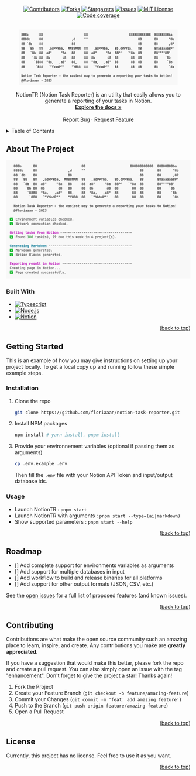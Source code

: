 <div id="top"></div>

<p class="not-prose inline-flex items-center gap-x-2 w-full justify-center" align="center">
  <a href="https://github.com/floriaaan/notion-task-reporter/graphs/contributors"><img src="https://img.shields.io/github/contributors/floriaaan/notion-task-reporter.svg" alt="Contributors"></a>
  <a href="https://github.com/floriaaan/notion-task-reporter/network/members"><img src="https://img.shields.io/github/forks/floriaaan/notion-task-reporter.svg" alt="Forks"></a>
  <a href="https://github.com/floriaaan/notion-task-reporter/stargazers"><img src="https://img.shields.io/github/stars/floriaaan/notion-task-reporter.svg" alt="Stargazers"></a>
  <a href="https://github.com/floriaaan/notion-task-reporter/issues"><img src="https://img.shields.io/github/issues/floriaaan/notion-task-reporter.svg" alt="Issues"></a>
  <a href="https://github.com/floriaaan/notion-task-reporter/blob/master/LICENSE"><img src="https://img.shields.io/github/license/floriaaan/notion-task-reporter.svg" alt="MIT License"></a>
  <a href="https://github.com/floriaaan/notion-task-reporter/"><img src="https://codecov.io/gh/floriaaan/notion-task-reporter/branch/develop/graph/badge.svg?token=140LKRPY5O" alt="Code coverage"></a>

</p>

<!-- PROJECT LOGO -->
<br />
<div align="center">
  <a href="https://github.com/floriaaan/notion-task-reporter">
    <img src="./docs/images/logo_wide.png" alt="Logo" width="434" height="152">
  </a>
  <p align="center">
    NotionTR (Notion Task Reporter) is an utility that easily allows you to generate a reporting of your tasks in Notion.
    <br />
    <a href="https://github.com/floriaaan/notion-task-reporter"><strong>Explore the docs »</strong></a>
    <br />
    <br />
    <!-- <a href="https://github.com/floriaaan/notion-task-reporter">View Demo</a>
    · -->
    <a href="https://github.com/floriaaan/notion-task-reporter/issues">Report Bug</a>
    ·
    <a href="https://github.com/floriaaan/notion-task-reporter/issues">Request Feature</a>
  </p>
</div>

<!-- TABLE OF CONTENTS -->
<details>
  <summary>Table of Contents</summary>
  <ol>
    <li>
      <a href="#about-the-project">About The Project</a>
      <ul>
        <li><a href="#built-with">Built With</a></li>
      </ul>
    </li>
    <li>
      <a href="#getting-started">Getting Started</a>
      <ul>
        <li><a href="#prerequisites">Prerequisites</a></li>
        <li><a href="#installation">Installation</a></li>
      </ul>
    </li>
    <li><a href="#roadmap">Roadmap</a></li>
    <li><a href="#contributing">Contributing</a></li>
    <li><a href="#license">License</a></li>
  </ol>
</details>

<!-- ABOUT THE PROJECT -->

## About The Project

[![Product Name Screen Shot][product-screenshot]](https://github.com/floriaaan/notion-task-reporter)

### Built With

- [![Typescript][typescript]][ts-url]
- [![Node.js][nodejs]][nodejs-url]
- [![Notion][notion]][notion-url]

<p align="right">(<a href="#top">back to top</a>)</p>

<!-- GETTING STARTED -->

## Getting Started

This is an example of how you may give instructions on setting up your project locally.
To get a local copy up and running follow these simple example steps.


### Installation

1. Clone the repo
   ```sh
   git clone https://github.com/floriaaan/notion-task-reporter.git
   ```
2. Install NPM packages

   ```sh
   npm install # yarn install, pnpm install
   ```

3. Provide your environnement variables (optional if passing them as arguments)

   ```sh
   cp .env.example .env
   ```

   Then fill the `.env` file with your Notion API Token and input/output database ids.

### Usage

- Launch NotionTR : `pnpm start`
- Launch NotionTR with arguments : `pnpm start --type=(ai|markdown)`
- Show supported parameters : `pnpm start --help`

<p align="right">(<a href="#top">back to top</a>)</p>

<!-- ROADMAP -->

## Roadmap

- [] Add complete support for environments variables as arguments
- [] Add support for multiple databases in input
- [] Add workflow to build and release binaries for all platforms
- [] Add support for other output formats (JSON, CSV, etc.)


See the [open issues](https://github.com/floriaaan/notion-task-reporter/issues) for a full list of proposed features (and known issues).

<p align="right">(<a href="#top">back to top</a>)</p>

<!-- CONTRIBUTING -->

## Contributing

Contributions are what make the open source community such an amazing place to learn, inspire, and create. Any contributions you make are **greatly appreciated**.

If you have a suggestion that would make this better, please fork the repo and create a pull request. You can also simply open an issue with the tag "enhancement".
Don't forget to give the project a star! Thanks again!

1. Fork the Project
2. Create your Feature Branch (`git checkout -b feature/amazing-feature`)
3. Commit your Changes (`git commit -m 'feat: add amazing feature'`)
4. Push to the Branch (`git push origin feature/amazing-feature`)
5. Open a Pull Request

<p align="right">(<a href="#top">back to top</a>)</p>

<!-- LICENSE -->

## License

Currently, this project has no license. Feel free to use it as you want.

<p align="right">(<a href="#top">back to top</a>)</p>

<!-- MARKDOWN LINKS & IMAGES -->
<!-- https://www.markdownguide.org/basic-syntax/#reference-style-links -->

[contributors-shield]: https://img.shields.io/github/contributors/floriaaan/notion-task-reporter.svg
[contributors-url]: https://github.com/floriaaan/notion-task-reporter/graphs/contributors
[forks-shield]: https://img.shields.io/github/forks/floriaaan/notion-task-reporter.svg
[forks-url]: https://github.com/floriaaan/notion-task-reporter/network/members
[stars-shield]: https://img.shields.io/github/stars/floriaaan/notion-task-reporter.svg
[stars-url]: https://github.com/floriaaan/notion-task-reporter/stargazers
[issues-shield]: https://img.shields.io/github/issues/floriaaan/notion-task-reporter.svg
[issues-url]: https://github.com/floriaaan/notion-task-reporter/issues
[license-shield]: https://img.shields.io/github/license/floriaaan/notion-task-reporter.svg
[license-url]: https://github.com/floriaaan/notion-task-reporter/blob/master/LICENSE
[coverage-shield]: https://codecov.io/gh/floriaaan/notion-task-reporter/branch/develop/graph/badge.svg?token=140LKRPY5O
[coverage-url]: https://github.com/floriaaan/notion-task-reporter/
[product-screenshot]: ./docs/images/screenshot.png
[notion]: https://img.shields.io/badge/Notion-000000?logo=notion&logoColor=white
[typescript]: https://img.shields.io/badge/TypeScript-007ACC?logo=typescript&logoColor=white
[nodejs]: https://img.shields.io/badge/Node.js-339933?logo=node.js&logoColor=white
[ts-url]: https://www.typescriptlang.org/
[nodejs-url]: https://nodejs.org/en/
[notion-url]: https://www.notion.so/
